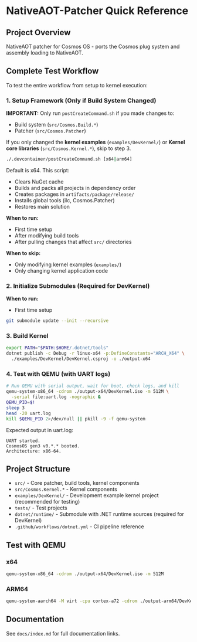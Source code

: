 # NativeAOT-Patcher Quick Reference

## Project Overview
NativeAOT patcher for Cosmos OS - ports the Cosmos plug system and assembly loading to NativeAOT.

## Complete Test Workflow

To test the entire workflow from setup to kernel execution:

### 1. Setup Framework (Only if Build System Changed)

**IMPORTANT:** Only run `postCreateCommand.sh` if you made changes to:
- Build system (`src/Cosmos.Build.*`)
- Patcher (`src/Cosmos.Patcher`)

If you only changed the **kernel examples** (`examples/DevKernel/`) or **Kernel core libraries** (`src/Cosmos.Kernel.*`), skip to step 3.

```bash
./.devcontainer/postCreateCommand.sh [x64|arm64]
```
Default is x64. This script:
- Clears NuGet cache
- Builds and packs all projects in dependency order
- Creates packages in `artifacts/package/release/`
- Installs global tools (ilc, Cosmos.Patcher)
- Restores main solution

**When to run:**
- First time setup
- After modifying build tools
- After pulling changes that affect `src/` directories

**When to skip:**
- Only modifying kernel examples (`examples/`)
- Only changing kernel application code

### 2. Initialize Submodules (Required for DevKernel)

**When to run:**
- First time setup
  
```bash
git submodule update --init --recursive
```

### 3. Build Kernel
```bash
export PATH="$PATH:$HOME/.dotnet/tools"
dotnet publish -c Debug -r linux-x64 -p:DefineConstants="ARCH_X64" \
  ./examples/DevKernel/DevKernel.csproj -o ./output-x64
```

### 4. Test with QEMU (with UART logs)
```bash
# Run QEMU with serial output, wait for boot, check logs, and kill
qemu-system-x86_64 -cdrom ./output-x64/DevKernel.iso -m 512M \
  -serial file:uart.log -nographic &
QEMU_PID=$!
sleep 3
head -20 uart.log
kill $QEMU_PID 2>/dev/null || pkill -9 -f qemu-system
```

Expected output in uart.log:
```
UART started.
CosmosOS gen3 v0.*.* booted.
Architecture: x86-64.
```

## Project Structure
- `src/` - Core patcher, build tools, kernel components
- `src/Cosmos.Kernel.*` - Kernel components
- `examples/DevKernel/` - Development example kernel project (recommended for testing)
- `tests/` - Test projects
- `dotnet/runtime/` - Submodule with .NET runtime sources (required for DevKernel)
- `.github/workflows/dotnet.yml` - CI pipeline reference

## Test with QEMU

### x64
```bash
qemu-system-x86_64 -cdrom ./output-x64/DevKernel.iso -m 512M
```

### ARM64
```bash
qemu-system-aarch64 -M virt -cpu cortex-a72 -cdrom ./output-arm64/DevKernel.iso -m 512M
```

## Documentation
See `docs/index.md` for full documentation links.
